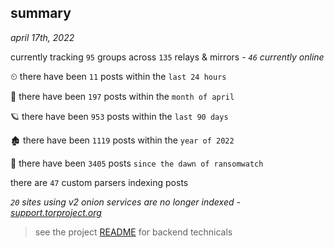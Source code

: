 
## summary
_april 17th, 2022_

currently tracking `95` groups across `135` relays & mirrors - _`46` currently online_

⏲ there have been `11` posts within the `last 24 hours`

🦈 there have been `197` posts within the `month of april`

🪐 there have been `953` posts within the `last 90 days`

🏚 there have been `1119` posts within the `year of 2022`

🦕 there have been `3405` posts `since the dawn of ransomwatch`

there are `47` custom parsers indexing posts

_`20` sites using v2 onion services are no longer indexed - [support.torproject.org](https://support.torproject.org/onionservices/v2-deprecation/)_

> see the project [README](https://github.com/thetanz/ransomwatch#ransomwatch--) for backend technicals
